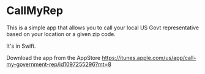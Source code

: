 # CallMyRep

This is a simple app that allows you to call your local US Govt representative based on your location or a given zip code. 

It's in Swift.

Download the app from the AppStore https://itunes.apple.com/us/app/call-my-government-rep/id1097255296?mt=8
